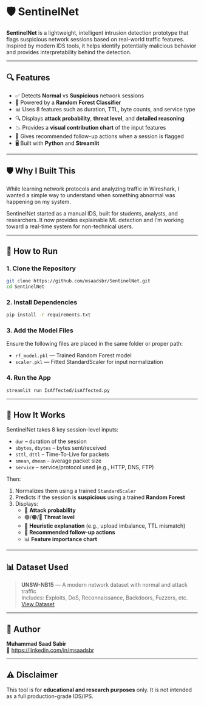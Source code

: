 
# 🛡️ SentinelNet

**SentinelNet** is a lightweight, intelligent intrusion detection prototype that flags suspicious network sessions based on real-world traffic features. Inspired by modern IDS tools, it helps identify potentially malicious behavior and provides interpretability behind the detection.

---

## 🔍 Features

- ✅ Detects **Normal** vs **Suspicious** network sessions
- 🧠 Powered by a **Random Forest Classifier**
- 📊 Uses 8 features such as duration, TTL, byte counts, and service type
- 🔍 Displays **attack probability**, **threat level**, and **detailed reasoning**
- 📉 Provides a **visual contribution chart** of the input features
- 🧾 Gives recommended follow-up actions when a session is flagged
- 🖥️ Built with **Python** and **Streamlit**

---

## 🛡️ Why I Built This

While learning network protocols and analyzing traffic in Wireshark, I wanted a simple way to understand when something abnormal was happening on my system.

SentinelNet started as a manual IDS, built for students, analysts, and researchers. It now provides explainable ML detection and I'm working toward a real-time system for non-technical users.

---


## 🚀 How to Run

### 1. Clone the Repository

```bash
git clone https://github.com/msaadsbr/SentinelNet.git
cd SentinelNet
```

### 2. Install Dependencies

```bash
pip install -r requirements.txt
```

### 3. Add the Model Files

Ensure the following files are placed in the same folder or proper path:

- `rf_model.pkl` — Trained Random Forest model
- `scaler.pkl` — Fitted StandardScaler for input normalization
  

### 4. Run the App

```bash
streamlit run IsAffected/isAffected.py
```

---

## 🧠 How It Works

SentinelNet takes 8 key session-level inputs:

- `dur` – duration of the session
- `sbytes`, `dbytes` – bytes sent/received
- `sttl`, `dttl` – Time-To-Live for packets
- `smean`, `dmean` – average packet size
- `service` – service/protocol used (e.g., HTTP, DNS, FTP)

Then:

1. Normalizes them using a trained `StandardScaler`
2. Predicts if the session is **suspicious** using a trained **Random Forest**
3. Displays:
   - 🧪 **Attack probability**
   - 🟢/🟠/🔴 **Threat level**
   - 🧠 **Heuristic explanation** (e.g., upload imbalance, TTL mismatch)
   - 🧰 **Recommended follow-up actions**
   - 📊 **Feature importance chart**

---

## 📊 Dataset Used

> **UNSW-NB15** — A modern network dataset with normal and attack traffic  
> Includes: Exploits, DoS, Reconnaissance, Backdoors, Fuzzers, etc.  
> [View Dataset](https://research.unsw.edu.au/projects/unsw-nb15-dataset)

---

## 🙋 Author

**Muhammad Saad Sabir**    
🔗 https://linkedin.com/in/msaadsbr

---

## ⚠️ Disclaimer

This tool is for **educational and research purposes** only. It is not intended as a full production-grade IDS/IPS.
